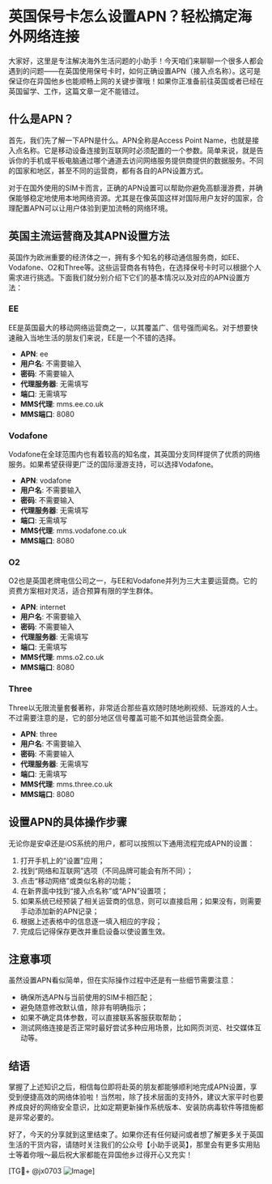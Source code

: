 # 英国保号卡怎么设置APN？轻松搞定海外网络连接

大家好，这里是专注解决海外生活问题的小助手！今天咱们来聊聊一个很多人都会遇到的问题——在英国使用保号卡时，如何正确设置APN（接入点名称）。这可是保证你在异国他乡也能顺畅上网的关键步骤哦！如果你正准备前往英国或者已经在英国留学、工作，这篇文章一定不能错过。

## 什么是APN？

首先，我们先了解一下APN是什么。APN全称是Access Point Name，也就是接入点名称。它是移动设备连接到互联网时必须配置的一个参数。简单来说，就是告诉你的手机或平板电脑通过哪个通道去访问网络服务提供商提供的数据服务。不同的国家和地区，甚至不同的运营商，都有各自的APN设置方式。

对于在国外使用的SIM卡而言，正确的APN设置可以帮助你避免高额漫游费，并确保能够稳定地使用本地网络资源。尤其是在像英国这样对国际用户友好的国家，合理配置APN可以让用户体验到更加流畅的网络环境。

## 英国主流运营商及其APN设置方法

英国作为欧洲重要的经济体之一，拥有多个知名的移动通信服务商，如EE、Vodafone、O2和Three等。这些运营商各有特色，在选择保号卡时可以根据个人需求进行挑选。下面我们就分别介绍下它们的基本情况以及对应的APN设置方法：

### EE
EE是英国最大的移动网络运营商之一，以其覆盖广、信号强而闻名。对于想要快速融入当地生活的朋友们来说，EE是一个不错的选择。
- **APN**: ee
- **用户名**: 不需要输入
- **密码**: 不需要输入
- **代理服务器**: 无需填写
- **端口**: 无需填写
- **MMS代理**: mms.ee.co.uk
- **MMS端口**: 8080

### Vodafone
Vodafone在全球范围内也有着较高的知名度，其英国分支同样提供了优质的网络服务。如果希望获得更广泛的国际漫游支持，可以选择Vodafone。
- **APN**: vodafone
- **用户名**: 不需要输入
- **密码**: 不需要输入
- **代理服务器**: 无需填写
- **端口**: 无需填写
- **MMS代理**: mms.vodafone.co.uk
- **MMS端口**: 8080

### O2
O2也是英国老牌电信公司之一，与EE和Vodafone并列为三大主要运营商。它的资费方案相对灵活，适合预算有限的学生群体。
- **APN**: internet
- **用户名**: 不需要输入
- **密码**: 不需要输入
- **代理服务器**: 无需填写
- **端口**: 无需填写
- **MMS代理**: mms.o2.co.uk
- **MMS端口**: 8080

### Three
Three以无限流量套餐著称，非常适合那些喜欢随时随地刷视频、玩游戏的人士。不过需要注意的是，它的部分地区信号覆盖可能不如其他运营商全面。
- **APN**: three
- **用户名**: 不需要输入
- **密码**: 不需要输入
- **代理服务器**: 无需填写
- **端口**: 无需填写
- **MMS代理**: mms.three.co.uk
- **MMS端口**: 8080

## 设置APN的具体操作步骤

无论你是安卓还是iOS系统的用户，都可以按照以下通用流程完成APN的设置：

1. 打开手机上的“设置”应用；
2. 找到“网络和互联网”选项（不同品牌可能会有所不同）；
3. 点击“移动网络”或类似名称的功能；
4. 在新界面中找到“接入点名称”或“APN”设置项；
5. 如果系统已经预装了相关运营商的信息，则可以直接启用；如果没有，则需要手动添加新的APN记录；
6. 根据上述表格中的信息逐一填入相应的字段；
7. 完成后记得保存更改并重启设备以使设置生效。

## 注意事项

虽然设置APN看似简单，但在实际操作过程中还是有一些细节需要注意：
- 确保所选APN与当前使用的SIM卡相匹配；
- 避免随意修改默认值，除非有明确指示；
- 如果不确定具体参数，可以直接联系客服获取帮助；
- 测试网络连接是否正常时最好尝试多种应用场景，比如网页浏览、社交媒体互动等。

## 结语

掌握了上述知识之后，相信每位即将赴英的朋友都能够顺利地完成APN设置，享受到便捷高效的网络体验啦！当然啦，除了技术层面的支持外，建议大家平时也要养成良好的网络安全意识，比如定期更新操作系统版本、安装防病毒软件等措施都是非常必要的。

好了，今天的分享就到这里结束了。如果你还有任何疑问或者想了解更多关于英国生活的干货内容，请随时关注我们的公众号【小助手说英】，那里会有更多实用贴士等着你哦～最后祝大家都能在异国他乡过得开心又充实！

[TG💪+ @jx0703 ![Image](https://github.com/user-attachments/assets/dbca1d08-cadb-493c-b0ec-ad6f7a83f270)]